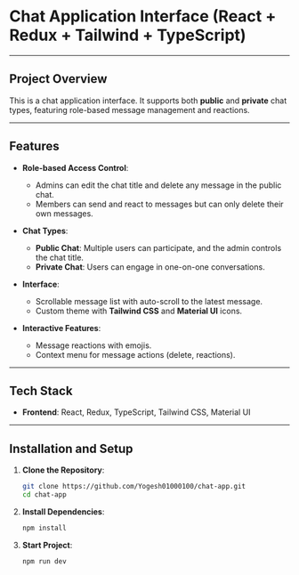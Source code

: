 # Chat Application Interface (React + Redux + Tailwind + TypeScript)

---

## Project Overview
This is a chat application interface. It supports both **public** and **private** chat types, featuring role-based message management and reactions.

---

## Features
- **Role-based Access Control**:
  - Admins can edit the chat title and delete any message in the public chat.
  - Members can send and react to messages but can only delete their own messages.
  
- **Chat Types**:
  - **Public Chat**: Multiple users can participate, and the admin controls the chat title.
  - **Private Chat**: Users can engage in one-on-one conversations.

- **Interface**:
  - Scrollable message list with auto-scroll to the latest message.
  - Custom theme with **Tailwind CSS** and **Material UI** icons.

- **Interactive Features**:
  - Message reactions with emojis.
  - Context menu for message actions (delete, reactions).

---

## Tech Stack
- **Frontend**: React, Redux, TypeScript, Tailwind CSS, Material UI  

---

## Installation and Setup

1. **Clone the Repository**:
   ```bash
   git clone https://github.com/Yogesh01000100/chat-app.git
   cd chat-app
   ```
2. **Install Dependencies**:
    ```bash 
    npm install
    ```

3. **Start Project**:
    ```bash 
    npm run dev
    ```